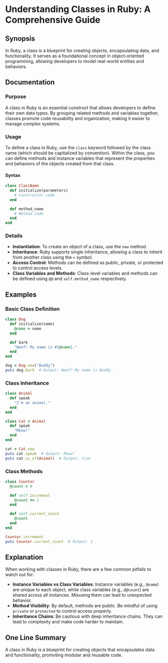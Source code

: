 <!--
Meta Description: # Understanding Classes in Ruby: A Comprehensive Guide ## Synopsis In Ruby, a class is a blueprint for creating objects, encapsulating data, and funct...
Meta Keywords: class, end, ruby, variables, name
-->

# Understanding Classes in Ruby: A Comprehensive Guide

## Synopsis
In Ruby, a class is a blueprint for creating objects, encapsulating data, and functionality. It serves as a foundational concept in object-oriented programming, allowing developers to model real-world entities and behaviors.

## Documentation
### Purpose
A class in Ruby is an essential construct that allows developers to define their own data types. By grouping related methods and variables together, classes promote code reusability and organization, making it easier to manage complex systems.

### Usage
To define a class in Ruby, use the `class` keyword followed by the class name (which should be capitalized by convention). Within the class, you can define methods and instance variables that represent the properties and behaviors of the objects created from that class.

#### Syntax
```ruby
class ClassName
  def initialize(parameters)
    # Constructor code
  end

  def method_name
    # Method code
  end
end
```

### Details
- **Instantiation**: To create an object of a class, use the `new` method.
- **Inheritance**: Ruby supports single inheritance, allowing a class to inherit from another class using the `<` symbol.
- **Access Control**: Methods can be defined as public, private, or protected to control access levels.
- **Class Variables and Methods**: Class-level variables and methods can be defined using `@@` and `self.method_name` respectively.

## Examples
### Basic Class Definition
```ruby
class Dog
  def initialize(name)
    @name = name
  end

  def bark
    "Woof! My name is #{@name}."
  end
end

dog = Dog.new("Buddy")
puts dog.bark  # Output: Woof! My name is Buddy.
```

### Class Inheritance
```ruby
class Animal
  def speak
    "I'm an animal."
  end
end

class Cat < Animal
  def speak
    "Meow!"
  end
end

cat = Cat.new
puts cat.speak  # Output: Meow!
puts cat.is_a?(Animal)  # Output: true
```

### Class Methods
```ruby
class Counter
  @count = 0

  def self.increment
    @count += 1
  end

  def self.current_count
    @count
  end
end

Counter.increment
puts Counter.current_count  # Output: 1
```

## Explanation
When working with classes in Ruby, there are a few common pitfalls to watch out for:
- **Instance Variables vs Class Variables**: Instance variables (e.g., `@name`) are unique to each object, while class variables (e.g., `@@count`) are shared across all instances. Misusing them can lead to unexpected behavior.
- **Method Visibility**: By default, methods are public. Be mindful of using `private` or `protected` to control access properly.
- **Inheritance Chains**: Be cautious with deep inheritance chains. They can lead to complexity and make code harder to maintain.

## One Line Summary
A class in Ruby is a blueprint for creating objects that encapsulates data and functionality, promoting modular and reusable code.